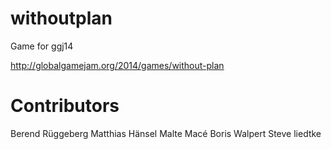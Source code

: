 withoutplan
===========

Game for ggj14

http://globalgamejam.org/2014/games/without-plan


Contributors
===========
Berend Rüggeberg
Matthias Hänsel
Malte Macé
Boris Walpert
Steve liedtke
